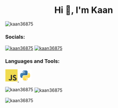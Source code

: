 <h1 align="center">Hi 👋, I'm Kaan</h1>

<p align="left"> <img src="https://komarev.com/ghpvc/?username=kaan36875&label=Profile%20views&color=0e75b6&style=flat" alt="kaan36875" /> </p>

<h3 align="left">Socials:</h3>
<p align="left">
<a href="https://twitter.com/kaan36875" target="blank"><img align="center" src="https://raw.githubusercontent.com/rahuldkjain/github-profile-readme-generator/master/src/images/icons/Social/twitter.svg" alt="kaan36875" height="30" width="40" /></a>
<a href="https://discord.gg/kaan36875" target="blank"><img align="center" src="https://raw.githubusercontent.com/rahuldkjain/github-profile-readme-generator/master/src/images/icons/Social/discord.svg" alt="kaan36875" height="30" width="40" /></a>
</p>

<h3 align="left">Languages and Tools:</h3>
<p align="left"> <a href="https://developer.mozilla.org/en-US/docs/Web/JavaScript" target="_blank" rel="noreferrer"> <img src="https://raw.githubusercontent.com/devicons/devicon/master/icons/javascript/javascript-original.svg" alt="javascript" width="40" height="40"/> </a> <a href="https://www.python.org" target="_blank" rel="noreferrer"> <img src="https://raw.githubusercontent.com/devicons/devicon/master/icons/python/python-original.svg" alt="python" width="40" height="40"/> </a> </p>

<p><img align="left" src="https://github-readme-stats.vercel.app/api/top-langs?username=kaan36875&show_icons=true&locale=en&layout=compact" alt="kaan36875" /></p>

<p>&nbsp;<img align="center" src="https://github-readme-stats.vercel.app/api?username=kaan36875&show_icons=true&locale=en" alt="kaan36875" /></p>

<p><img align="center" src="https://github-readme-streak-stats.herokuapp.com/?user=kaan36875&" alt="kaan36875" /></p>
